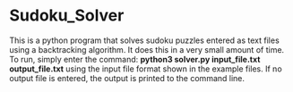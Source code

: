 # Sudoku_Solver

This is a python program that solves sudoku puzzles entered as text files using a backtracking algorithm. It does this in a very small amount of time.
To run, simply enter the command: **python3 solver.py input_file.txt output_file.txt** using the input file format shown in the example files. If no output file is entered, the output is printed to the command line.
